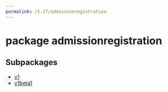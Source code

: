 ```yaml
---
permalink: /1.17/admissionregistration
---
```


# package admissionregistration



## Subpackages

* [v1](admissionregistration-v1.md)
* [v1beta1](admissionregistration-v1beta1.md)